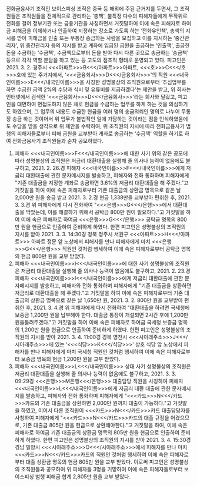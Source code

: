전화금융사기 조직인 보이스피싱 조직은 중국 등 해외에 주된 근거지를 두면서, 그 조직원들은 조직원들을 전체적으로 관리하는 ‘총책', 불특정 다수의 피해자들에게 무작위로 전화를 걸어 정부기관 또는 금융기관을 사칭하면서 거짓말하여 이에 속은 피해자로 하여금 피해금을 이체하거나 인출하여 지정하는 장소로 가도록 하는 ‘전화유인책', 총책의 지시를 받아 피해금을 인출 또는 무통장 송금하는 사람을 모집하고 이를 지시하는 ‘중간관리자', 위 중간관리자 등의 지시를 받고 계좌에 입금된 금원을 출금하는 ‘인출책', 출금한 돈을 수금하는 ‘수금책', 수금책으로부터 돈을 받아 다시 다른 곳으로 송금하는 ‘송금책' 등으로 각각 역할 분담을 하고 있는 등 고도의 점조직 형태로 운영되고 있다.
피고인은 2021. 3. 2. 경주시 <<<아파트>>>B<<</아파트>>>아파트, <<<호>>>C<<</호>>>호에 있는 주거지에서, ‘<<<금융회사>>>D<<</금융회사>>>'의 직원 <<<내국인이름>>>E<<</내국인이름>>>을 사칭한 성명불상의 조직원으로부터 ‘추심업무를 하면 수금한 금액 2%의 수당과 식비 및 유류비를 지급하겠다'는 제안을 받고, 위 회사는 인터넷에서 검색한 ‘<<<금융회사>>>D<<</금융회사>>>'라는 회사와 달랐고, 피고인을 대면하여 면접도하지 않은 채로 현금을 수금하는 업무를 하게 하는 것을 의심하기도 하였으며, 그 업무의 내용도 수금한 현금을 여러 명의 송금의뢰인 명의로 나누어 무통장 송금 하는 것이어서 위 업무가 불법적인 일에 가담하는 것이라는 점을 인식하였음에도 수당을 받을 생각으로 위 제안을 수락하여, 위 조직원의 지시에 따라 전화금융사기 범행의 피해자들로부터 피해 금원을 교부받아 계좌로 송금하는 ‘수금책' 역할을 하기로 하여 전화금융사기 조직원들과 순차 공모하였다.
1. 피해자 <<<내국인이름>>>F<<</내국인이름>>>에 대한 사기
위와 같은 공모에 따라 성명불상의 조직원은 저금리 대환대출을 실행해 줄 의사나 능력이 없음에도 불구하고, 2021. 2. 26.경 피해자 <<<내국인이름>>>F<<</내국인이름>>>에게 저금리 대환대출에 관한 문자메시지를 발송하고, 피해자와 전화 통화하며 피해자에게 "기존 대출금을 지정한 계좌로 송금하면 3.6%의 저금리 대환대출을 해 주겠다."고 거짓말을 하여 이에 속은 피해자로부터 기존 대출금의 상환금 명목으로 같은 날 2,000만 원을 송금 받고 2021. 3. 2.경 현금 1,338만을 교부받아 편취한 후, 2021. 3. 3.경 위 피해자에게 다시 전화하여 "<<<은행>>>G<<</은행>>>에서 대환대출을 막았는데, 이를 해결하기 위해서 공탁금 800만 원이 필요하다."고 거짓말을 하여 이에 속은 피해자로 하여금 <<<은행>>>G<<</은행>>> 공탁금 명목의 800만 원을 현금으로 인출하여 준비하게 하였다.
한편 피고인은 성명불상의 조직원의 지시를 받아 2021. 3. 3. 14:30경 청북 청주시 서원구 <<<아파트>>>H<<</아파트>>> 아파트 정문 앞 노상에서 피해자를 만나 피해자에게 마치 <<<은행>>>G<<</은행>>> 직원인 것처럼 행세하여 이에 속은 피해자로부터 공탁금 명목의 현금 800만 원을 교부 받았다.
2. 피해자 <<<내국인이름>>>I<<</내국인이름>>>에 대한 사기
성명불상의 조직원은 저금리 대환대출을 실행해 줄 의사나 능력이 없음에도 불구하고, 2021. 2. 23.경 피해자 <<<내국인이름>>>I<<</내국인이름>>>에게 저금리 대환대출에 관한 문자메시지를 발송하고, 피해자와 전화 통화하며 피해자에게 "기존 대출금을 상환하면 저금리로 대환대출을 해 주겠다."고 거짓말을 하여 이에 속은 피해자로부터 기존 대출금의 상환금 명목으로 같은 날 1,650만 원, 2021. 3. 2. 800만 원을 교부받아 편취한 후, 2021. 3. 4.경 위 피해자에게 다시 전화하여 "대환대출을 하려면 국세청에 보증금 1,200만 원을 납부해야 한다. 대출금 통장이 개설되면 2시간 후에 1,200만 원을돌려주겠다."고 거짓말을 하여 이에 속은 피해자로 하여금 국세청 보증금 명목의 1,200만 원을 현금으로 인출하여 준비하게 하였다.
한편 피고인은 성명불상의 조직원의 지시를 받아 2021. 3. 4. 11:00경 경북 영천시 <<<시아래주소>>>J<<</시아래주소>>>에 있는 ‘<<<식당>>>K<<</식당>>>' 상호 식당 앞 노상에서 피해자를 만나 피해자에게 마치 국세청 직원인 것처럼 행세하여 이에 속은 피해자로부터 보증금 명목의 현금 1,200만 원을 교부 받았다.
3. 피해자 <<<내국인이름>>>L<<</내국인이름>>> 상대 사기
성명불상의 조직원은 저금리 대환대출을 실행해 줄 의사나 능력이 없음에도 불구하고, 2021. 3. 3. 09:29경 <<<은행>>>M은행<<</은행>>> 대출담당 직원을 사칭하여 피해자 <<<내국인이름>>>L<<</내국인이름>>>에게 저금리 대환 대출에 관한 문자메시지를 발송하고, 피해자와 전화 통화하며 피해자에게 "<<<카드>>>N<<</카드>>>카드의 기존 대출금을 상환하면 2,000만 원까지 대출이 가능하다."고 거짓말을 하였고, 이어서 다른 조직원이 <<<카드>>>N<<</카드>>>카드 대출담당자를 사칭하여 피해자에게 "<<<카드>>>N<<</카드>>>카드의 대출 규정을 어겼으므로, 기존 대출금 805만 원을 현금으로 상환해야한다."고 거짓말을 하여, 이에 속은 피해자로 하여금 기존 대출금의 상환금 명목의 805만 원을 현금으로 인출하여 준비하게 하였다.
한편 피고인은 성명불상의 조직원의 지시를 받아 2021. 3. 4. 15:30경 경남 밀양시 <<<시아래주소>>>O<<</시아래주소>>>에서 피해자를 만나 마치 <<<카드>>>N<<</카드>>>카드의 직원인 것처럼 행세하여 이에 속은 피해자로부터 대출 상환금 명목의 현금 805만 원을 교부 받았다.
이로써 피고인은 성명불상의 조직원들과 공모하여 위 피해자들 3명을 기망하여 이에 속은 피해자들로부터 보이스피싱 범행 피해금 합계 2,805만 원을 교부 받았다.